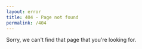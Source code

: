 ```yaml
---
layout: error
title: 404 - Page not found
permalink: /404
---
```

Sorry, we can't find that page that you're looking for.
